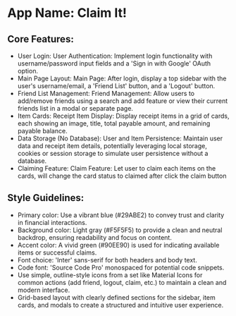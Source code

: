 # **App Name**: Claim It!

## Core Features:

- User Login: User Authentication: Implement login functionality with username/password input fields and a 'Sign in with Google' OAuth option.
- Main Page Layout: Main Page: After login, display a top sidebar with the user's username/email, a 'Friend List' button, and a 'Logout' button.
- Friend List Management: Friend Management: Allow users to add/remove friends using a search and add feature or view their current friends list in a modal or separate page.
- Item Cards: Receipt Item Display: Display receipt items in a grid of cards, each showing an image, title, total payable amount, and remaining payable balance.
- Data Storage (No Database): User and Item Persistence: Maintain user data and receipt item details, potentially leveraging local storage, cookies or session storage to simulate user persistence without a database.
- Claiming Feature: Claim Feature: Let user to claim each items on the cards, will change the card status to claimed after click the claim button

## Style Guidelines:

- Primary color: Use a vibrant blue (#29ABE2) to convey trust and clarity in financial interactions.
- Background color: Light gray (#F5F5F5) to provide a clean and neutral backdrop, ensuring readability and focus on content.
- Accent color: A vivid green (#90EE90) is used for indicating available items or successful claims.
- Font choice: 'Inter' sans-serif for both headers and body text.
- Code font: 'Source Code Pro' monospaced for potential code snippets.
- Use simple, outline-style icons from a set like Material Icons for common actions (add friend, logout, claim, etc.) to maintain a clean and modern interface.
- Grid-based layout with clearly defined sections for the sidebar, item cards, and modals to create a structured and intuitive user experience.